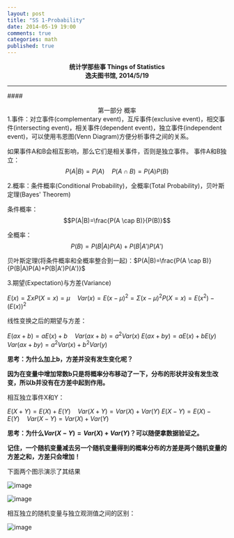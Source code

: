 ```yaml
---
layout: post
title: "SS 1-Probability"
date: 2014-05-19 19:00
comments: true
categories: math
published: true
---
```


**<center>统计学那些事 Things of Statistics</center>**
**<center>逸夫图书馆, 2014/5/19</center>**

----------

####<center>第一部分 概率</center>
1.事件：对立事件(complementary event)，互斥事件(exclusive event)，相交事件(intersecting event)，相关事件(dependent event)，独立事件(independent event)，可以使用韦恩图(Venn Diagram)方便分析事件之间的关系。

如果事件A和B会相互影响，那么它们是相关事件，否则是独立事件。
事件A和B独立：$$P(A|B)=P(A) \quad P(A \cap B)=P(A)P(B)$$

2.概率：条件概率(Conditional Probability)，全概率(Total Probability)，贝叶斯定理(Bayes' Theorem)

条件概率：$$P(A|B)=\frac{P(A \cap B)}{P(B)}$$

全概率：$$P(B)=P(B|A)P(A)+P(B|A')P(A')$$

贝叶斯定理(将条件概率和全概率整合到一起)：$P(A|B)=\frac{P(A \cap B)}{P(B|A)P(A)+P(B|A')P(A')}$

3.期望(Expectation)与方差(Variance)

$E(x)=\Sigma xP(X=x)=\mu \quad Var(x)=E(x-\mu)^{2}=\Sigma (x-\mu)^2P(X=x)=E(x^{2})-(E(x))^{2}$

线性变换之后的期望与方差：

$E(ax+b)=aE(x)+b \quad Var(ax+b)=a^{2}Var(x)$
$E(ax+by)=aE(x)+bE(y) \quad Var(ax+by)=a^{2}Var(x)+b^{2}Var(y)$

**思考：为什么加上b，方差并没有发生变化呢？**

**因为在变量中增加常数b只是将概率分布移动了一下，分布的形状并没有发生改变，所以b并没有在方差中起到作用。**

相互独立事件X和Y：

$E(X+Y)=E(X)+E(Y) \quad Var(X+Y)=Var(X)+Var(Y)$
$E(X-Y)=E(X)-E(Y) \quad Var(X-Y)=Var(X)+Var(Y)$

**思考：为什么$Var(X-Y)=Var(X)+Var(Y)$？可以随便拿数据验证之。**

**记住，一个随机变量减去另一个随机变量得到的概率分布的方差是两个随机变量的方差之和，方差只会增加！**

下面两个图示演示了其结果

![image](http://hujiaweibujidao.github.io/images/math/varxplusy.png)

![image](http://hujiaweibujidao.github.io/images/math/varxminusy.png)

相互独立的随机变量与独立观测值之间的区别：

![image](http://hujiaweibujidao.github.io/images/math/independentobservation.png)

